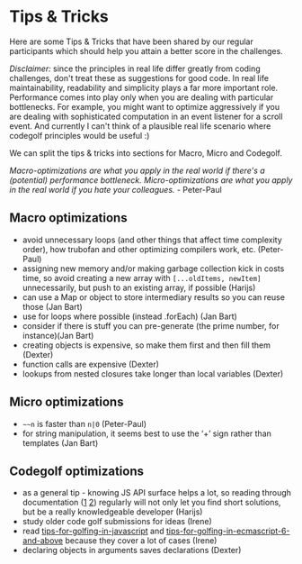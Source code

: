 # Tips & Tricks

Here are some Tips & Tricks that have been shared by our regular participants which should help you attain a better score in the challenges.

*Disclaimer:* since the principles in real life differ greatly from coding challenges, don't treat these as suggestions for good code.
In real life maintainability, readability and simplicity plays a far more important role.
Performance comes into play only when you are dealing with particular bottlenecks. For example, you might want to optimize aggressively if you are dealing with sophisticated computation in an event listener for a scroll event.
And currently I can't think of a plausible real life scenario where codegolf principles would be useful :)


We can split the tips & tricks into sections for Macro, Micro and Codegolf.

_Macro-optimizations are what you apply in the real world if there's a (potential) performance bottleneck. Micro-optimizations are what you apply in the real world if you hate your colleagues._ - Peter-Paul


## Macro optimizations
- avoid unnecessary loops (and other things that affect time complexity order), how trubofan and other optimizing compilers work, etc. (Peter-Paul)
- assigning new memory and/or making garbage collection kick in costs time, so avoid creating a new array with `[...oldItems, newItem]` unnecessarily, but push to an existing array, if possible (Harijs)
- can use a Map or object to store intermediary results so you can reuse those (Jan Bart)
- use for loops where possible (instead .forEach) (Jan Bart)
- consider if there is stuff you can pre-generate (the prime number, for instance)(Jan Bart)
- creating objects is expensive, so make them first and then fill them (Dexter)
- function calls are expensive (Dexter)
- lookups from nested closures take longer than local variables (Dexter)

## Micro optimizations
- `~~n` is faster than `n|0` (Peter-Paul)
- for string manipulation, it seems best to use the ‘+’ sign rather than templates (Jan Bart)


## Codegolf optimizations
- as a general tip - knowing JS API surface helps a lot, so reading through documentation ([1](https://developer.mozilla.org/en-US/docs/Web/JavaScript/Reference) [2](https://nodejs.org/dist/latest-v14.x/docs/api/)) regularly will not only let you find short solutions, but be a really knowledgeable developer (Harijs)
- study older code golf submissions for ideas (Irene)
- read [tips-for-golfing-in-javascript](https://codegolf.stackexchange.com/questions/2682/tips-for-golfing-in-javascript) and [tips-for-golfing-in-ecmascript-6-and-above](https://codegolf.stackexchange.com/questions/37624/tips-for-golfing-in-ecmascript-6-and-above) because they cover a lot of cases (Irene)
- declaring objects in arguments saves declarations (Dexter)
